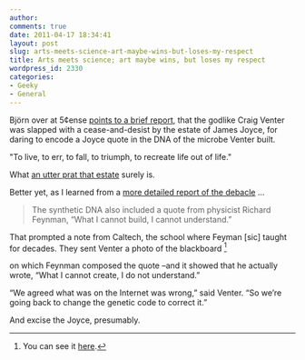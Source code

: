 ```yaml
---
author:
comments: true
date: 2011-04-17 18:34:41
layout: post
slug: arts-meets-science-art-maybe-wins-but-loses-my-respect
title: Arts meets science; art maybe wins, but loses my respect
wordpress_id: 2330
categories:
- Geeky
- General
---
```


Björn over at 5¢ense [points to a brief report](http://5cense.com/11/5c_flash_Q2_2011.htm), that the godlike Craig Venter was slapped with a cease-and-desist by the estate of James Joyce, for daring to encode a Joyce quote in the DNA of the microbe Venter built. 

"To live, to err, to fall, to triumph, to recreate life out of life."

What [an utter prat that estate](http://www.newyorker.com/archive/2006/06/19/060619fa_fact) surely is.

Better yet, as I learned from a [more detailed report of the debacle](http://blogs.forbes.com/davidewalt/2011/03/14/craig-venters-genetic-typo/) ...


> The synthetic DNA also included a quote from physicist Richard Feynman, “What I cannot build, I cannot understand.”

That prompted a note from Caltech, the school where Feyman [sic] taught for decades. They sent Venter a photo of the blackboard [^fn1]
[^fn1]: You can see it [here](http://subrealism.blogspot.com/2011/04/what-i-cannot-build-i-cannot-understand.html). 

 on which Feynman composed the quote –and it showed that he actually wrote, “What I cannot create, I do not understand.”

“We agreed what was on the Internet was wrong,” said Venter. “So we’re going back to change the genetic code to correct it.”


And excise the Joyce, presumably.
